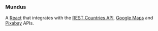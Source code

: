 ### Mundus

A [React](https://reactjs.org) that integrates with the [REST Countries API](https://restcountries.eu), [Google Maps](https://cloud.google.com/maps-platform/) and [Pixabay](https://pixabay.com/api/docs/) APIs.
